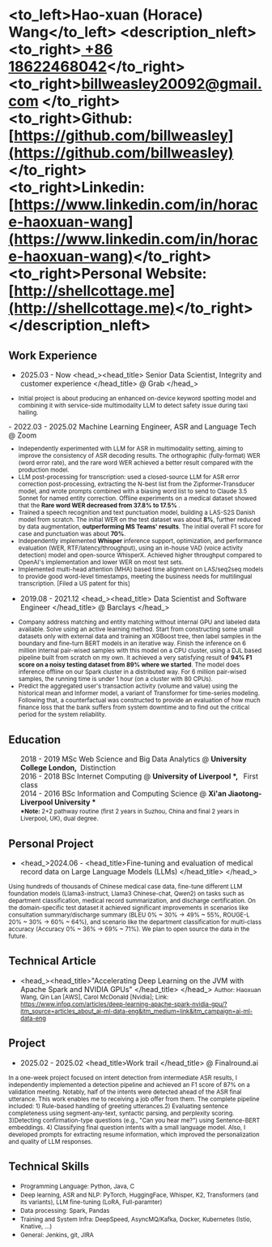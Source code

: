 # <to_left>Hao-xuan (Horace) Wang</to_left>  <description_nleft><to_right>[ +86 18622468042](tel://008618622468042)</to_right><br> <to_right>[billweasley20092@gmail.com](billweasley20092@gmail.com) </to_right><br><to_right><b>Github: </b> [https://github.com/billweasley](https://github.com/billweasley)</to_right><br><to_right><b>Linkedin: </b> [https://www.linkedin.com/in/horace-haoxuan-wang](https://www.linkedin.com/in/horace-haoxuan-wang)</to_right><br><to_right><b>Personal Website: </b> [http://shellcottage.me](http://shellcottage.me)</to_right></description_nleft>    

Work Experience
--------
- <datetime>2025.03 - Now </datetime> <head_><head_title> Senior Data Scientist, Integrity and customer experience </head_title> @ Grab </head_>
<description><small>
<ul>
<li> Initial project is about producing an enhanced on-device keyword spotting model and combining it with service-side multimodality LLM to detect safety issue during taxi hailing. </li>
</ul>
</small></description>
- <datetime>2022.03 - 2025.02 </datetime> <head_><head_title> Machine Learning Engineer, ASR and Language Tech </head_title> @ Zoom </head_>
<description><small>
<ul>
<li> Independently experimented with LLM for ASR in multimodality setting, aiming to improve the consistency of ASR decoding results. The orthographic (fully-format) WER (word error rate), and the rare word WER achieved a better result compared with the production model. </li>
<li> LLM post-processing for transcription: used a closed-source LLM for ASR error correction post-processing, extracting the N-best list from the Zipformer-Transducer model, and wrote prompts combined with a biasing word list to send to Claude 3.5 Sonnet for named entity correction. Offline experiments on a medical dataset showed that the <b>Rare word WER decreased from 37.8% to 17.5% </b>.</li>
<li> Trained a speech recognition and text punctuation model, building a LAS-S2S Danish model from scratch. The initial WER on the test dataset was about <b>8%</b>, further reduced by data augmentation, <b>outperforming MS Teams' results</b>. The initial overall F1 score for case and punctuation was about <b>70%</b>.</li>
<li> Independently implemented <b>Whisper</b> inference support, optimization, and performance evaluation (WER, RTF/latency/throughput), using an in-house VAD (voice activity detection) model and open-source WhisperX. Achieved higher throughput compared to OpenAI's implementation and lower WER on most test sets.</li>
<li> Implemented multi-head attention (MHA) based time alignment on LAS/seq2seq models to provide good word-level timestamps, meeting the business needs for multilingual transcription. [Filed a US patent for this]</li>
</ul>
</small></description>

- <datetime>2019.08 - 2021.12 </datetime> <head_><head_title> Data Scientist and Software Engineer </head_title> @ Barclays </head_>
<description><small>
<ul>
<li>
Company address matching and entity matching without internal GPU and labeled data available. Solve using an active learning method. Start from constructing some small datasets only with external data and training an XGBoost tree, then label samples in the boundary and fine-turn BERT models in an iterative way. Finish the inference on 6 million internal pair-wised samples with this model on a CPU cluster, using a DJL based pipeline built from scratch on my own. It achieved a very satisfying result of <b>94% F1 score on a noisy testing dataset from 89% where we started</b>. The model does inference offline on our Spark cluster in a distributed way. For 6 million pair-wised samples, the running time is under 1 hour (on a cluster with 80 CPUs).
</li>
<li>
Predict the aggregated user's transaction activity (volume and value) using the historical mean and Informer model, a variant of Transformer for time-series modeling. Following that, a counterfactual was constructed to provide an evaluation of how much finance loss that the bank suffers from system downtime and to find out the critical period for the system reliability.
</li>
</ul>
</small></description>

Education
--------
<ul style="list-style-type: none;">
<li><head_><datetime>2018 - 2019</datetime> MSc Web Science and Big Data Analytics  @&nbsp;<b>University College London, </b>&nbsp;Distinction</head_></li>
<li><head_><datetime>2016 - 2018</datetime> BSc Internet Computing  @&nbsp;<b>University of Liverpool *, </b>&nbsp; First class</head_></li>
<li><head_><datetime>2014 - 2016</datetime> BSc Information and Computing Science  @&nbsp;<b>Xi'an Jiaotong-Liverpool University * </b>&nbsp;</head_>
<li><description><small><b>*Note: </b>2+2 pathway routine (first 2 years in Suzhou, China and final 2 years in Liverpool, UK), dual degree.</small></description></li>
</li>
</ul>

Personal Project
--------
- <head_><datetime>2024.06 - </datetime> <head_title>Fine-tuning and evaluation of medical record data on Large Language Models (LLMs) </head_title> </head_>
<description>
<small>
Using hundreds of thousands of Chinese medical case data, fine-tune different LLM foundation models (Llama3-instruct, Llama3 Chinese-chat, Qwen2) on tasks such as department classification, medical record summarization, and discharge certification. On the domain-specific test dataset it achieved significant improvements in scenarios like consultation summary/discharge summary (BLEU 0% ~ 30% -> 49% ~ 55%, ROUGE-L 20% ~ 30% -> 60% ~ 64%), and scenario like the department classification for multi-class accuracy (Accuracy 0% ~ 36% -> 69% ~ 71%). We plan to open source the data in the future.
</small>
</description>

Technical Article
--------
- <head_><head_title>"Accelerating Deep Learning on the JVM with Apache Spark and NVIDIA GPUs" </head_title> </head_>
<description><small>
Author: Haoxuan Wang, Qin Lan [AWS], Carol McDonald [Nvidia];  Link: https://www.infoq.com/articles/deep-learning-apache-spark-nvidia-gpu/?itm_source=articles_about_ai-ml-data-eng&itm_medium=link&itm_campaign=ai-ml-data-eng
</small>
</description>


Project
--------
-  <datetime>2025.02 - 2025.02</datetime> <head_title>Work trail </head_title>  @ Finalround.ai
<description>
<small>
In a one-week project focused on intent detection from intermediate ASR results, I independently implemented a detection pipeline and achieved an F1 score of 87% on a validation meeting. Notably, half of the intents were detected ahead of the ASR final utterance. This work enables me to receiving a job offer from them. The complete pipeline included:
1) Rule-based handling of greeting utterances.2) Evaluating sentence completeness using segment-any-text, syntactic parsing, and perplexity scoring. 3)Detecting confirmation-type questions (e.g., "Can you hear me?") using Sentence-BERT embeddings. 4) Classifying final question intents with a small language model. Also, I developed prompts for extracting resume information, which improved the personalization and quality of LLM responses.
</small>
</description>

Technical Skills
--------
<ul>
<li><head_><description><small>Programming Language: Python, Java, C </small></description></head_></li>
<li><head_><description><small>Deep learning, ASR and NLP: PyTorch, HuggingFace, Whisper, K2, Transformers (and its variants), LLM fine-tuning (LoRA, Full-paramter) </small></description></head_></li>
<li><head_><description><small>Data processing: Spark, Pandas</small></description></head_></li>
<li><head_><description><small>Training and System Infra: DeepSpeed, AsyncMQ/Kafka, Docker, Kubernetes (Istio, Knative, ...) </small></description></head_></li>
<li><head_><description><small>General: Jenkins, git, JIRA </small></description></head_></li>
</ul>